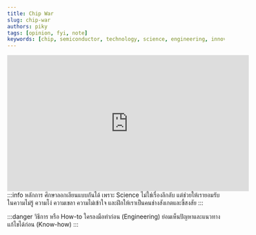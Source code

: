 ```yaml
---
title: Chip War
slug: chip-war
authors: piky
tags: [opinion, fyi, note]
keywords: [chip, semiconductor, technology, science, engineering, innovation]
---
```

<iframe width="560" height="315" src="https://www.youtube.com/embed/NlYXqRG7lus?si=zJSbv1fqvNXoeI9d" title="YouTube video player" frameborder="0" allow="accelerometer; autoplay; clipboard-write; encrypted-media; gyroscope; picture-in-picture; web-share" referrerpolicy="strict-origin-when-cross-origin" allowfullscreen></iframe>
:::info หลักการ
ศึกษาลอกเลียนแบบกันได้ เพราะ Science ไม่ใช่เรื่องลึกลับ แต่ช่วยให้เรายอมรับในความไม่รู้ ความโง่ ความเขลา ความไม่เข้าใจ และฝึกให้เราเป็นคนช่างสังเกตและขี้สงสัย
:::

:::danger วิธีการ
หรือ How-to ใครลงมือทำก่อน (Engineering) ย่อมเห็นปัญหาและแนวทางแก้ไขได้ก่อน (Know-how)
:::